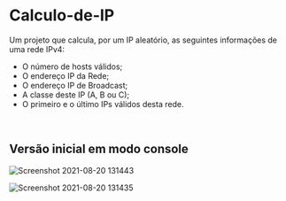 # Calculo-de-IP
Um projeto que calcula, por um IP aleatório, as seguintes informações de uma rede IPv4:
<ul>
    <li>O número de hosts válidos;
    <li>O endereço IP da Rede;
    <li>O endereço IP de Broadcast;
    <li>A classe deste IP (A, B ou C);
    <li>O primeiro e o último IPs válidos desta rede.
</ul><br>

## Versão inicial em modo console
![Screenshot 2021-08-20 131443](https://user-images.githubusercontent.com/62625567/130264345-13b28061-3858-4875-9c4d-e54c5e82508d.png)

![Screenshot 2021-08-20 131435](https://user-images.githubusercontent.com/62625567/130264425-de75ddf1-e3b0-4c63-a3a7-5149d46513b3.png)